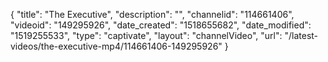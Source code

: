 {
    "title": "The Executive",
    "description": "",
    "channelid": "114661406",
    "videoid": "149295926",
    "date_created": "1518655682",
    "date_modified": "1519255533",
    "type": "captivate",
    "layout": "channelVideo",
    "url": "\/latest-videos\/the-executive-mp4\/114661406-149295926"
}